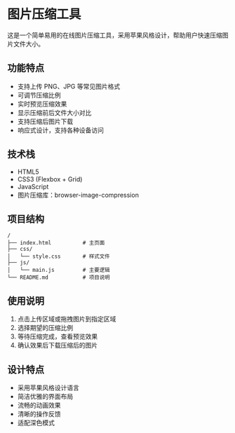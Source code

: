 # 图片压缩工具

这是一个简单易用的在线图片压缩工具，采用苹果风格设计，帮助用户快速压缩图片文件大小。

## 功能特点

- 支持上传 PNG、JPG 等常见图片格式
- 可调节压缩比例
- 实时预览压缩效果
- 显示压缩前后文件大小对比
- 支持压缩后图片下载
- 响应式设计，支持各种设备访问

## 技术栈

- HTML5
- CSS3 (Flexbox + Grid)
- JavaScript
- 图片压缩库：browser-image-compression

## 项目结构

```
/
├── index.html          # 主页面
├── css/
│   └── style.css       # 样式文件
├── js/
│   └── main.js         # 主要逻辑
└── README.md           # 项目说明
```

## 使用说明

1. 点击上传区域或拖拽图片到指定区域
2. 选择期望的压缩比例
3. 等待压缩完成，查看预览效果
4. 确认效果后下载压缩后的图片

## 设计特点

- 采用苹果风格设计语言
- 简洁优雅的界面布局
- 流畅的动画效果
- 清晰的操作反馈
- 适配深色模式 